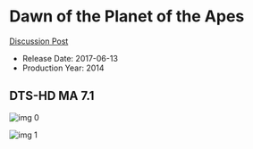 # Dawn of the Planet of the Apes

[Discussion Post](https://www.avsforum.com/threads/bass-eq-for-filtered-movies.2995212/post-57688460)

* Release Date: 2017-06-13
* Production Year: 2014

## DTS-HD MA 7.1

![img 0](https://i.imgur.com/IocE2jJ.jpg)

![img 1](https://i.imgur.com/0gvv32Z.jpg)

